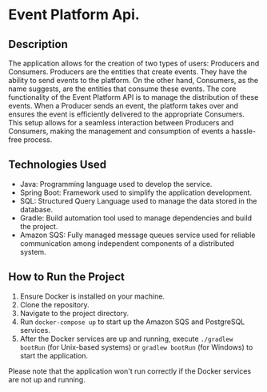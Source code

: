 # Event Platform Api.

## Description

The application allows for the creation of two types of users: Producers and Consumers. Producers are the entities that create events. They have the ability to send events to the platform. On the other hand, Consumers, as the name suggests, are the entities that consume these events.
The core functionality of the Event Platform API is to manage the distribution of these events. When a Producer sends an event, the platform takes over and ensures the event is efficiently delivered to the appropriate Consumers.
This setup allows for a seamless interaction between Producers and Consumers, making the management and consumption of events a hassle-free process.

## Technologies Used

- Java: Programming language used to develop the service.
- Spring Boot: Framework used to simplify the application development.
- SQL: Structured Query Language used to manage the data stored in the database.
- Gradle: Build automation tool used to manage dependencies and build the project.
- Amazon SQS: Fully managed message queues service used for reliable communication among independent components of a distributed system.

## How to Run the Project

1. Ensure Docker is installed on your machine.
2. Clone the repository.
3. Navigate to the project directory.
4. Run `docker-compose up` to start up the Amazon SQS and PostgreSQL services.
5. After the Docker services are up and running, execute `./gradlew bootRun` (for Unix-based systems) or `gradlew bootRun` (for Windows) to start the application.

Please note that the application won't run correctly if the Docker services are not up and running.
